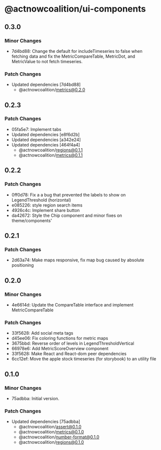 # @actnowcoalition/ui-components

## 0.3.0

### Minor Changes

- 7d4bd88: Change the default for includeTimeseries to false when fetching data and fix the MetricCompareTable, MetricDot, and MetricValue to not fetch timeseries.

### Patch Changes

- Updated dependencies [7d4bd88]
  - @actnowcoalition/metrics@0.2.0

## 0.2.3

### Patch Changes

- 05fa5e7: Implement tabs
- Updated dependencies [e8f6d2b]
- Updated dependencies [a342e24]
- Updated dependencies [464f4a4]
  - @actnowcoalition/regions@0.1.1
  - @actnowcoalition/metrics@0.1.1

## 0.2.2

### Patch Changes

- 0ff0d78: Fix a a bug that prevented the labels to show on LegendThreshold (horizontal)
- e085226: style region search items
- 4926c4c: Implement share button
- da42672: Style the Chip component and minor fixes on theme/components'

## 0.2.1

### Patch Changes

- 2d63a74: Make maps responsive, fix map bug caused by absolute positioning

## 0.2.0

### Minor Changes

- 4e6614d: Update the CompareTable interface and implement MetricCompareTable

### Patch Changes

- 33f5628: Add social meta tags
- d45ee06: Fix coloring functions for metric maps
- 3675bbd: Reverse order of levels in LegendThresholdVertical
- 66978e6: Add MetricScoreOverview component
- 33f5628: Make React and React-dom peer dependencies
- 6cc12ef: Move the apple stock timeseries (for storybook) to an utility file

## 0.1.0

### Minor Changes

- 75adbba: Initial version.

### Patch Changes

- Updated dependencies [75adbba]
  - @actnowcoalition/assert@0.1.0
  - @actnowcoalition/metrics@0.1.0
  - @actnowcoalition/number-format@0.1.0
  - @actnowcoalition/regions@0.1.0
